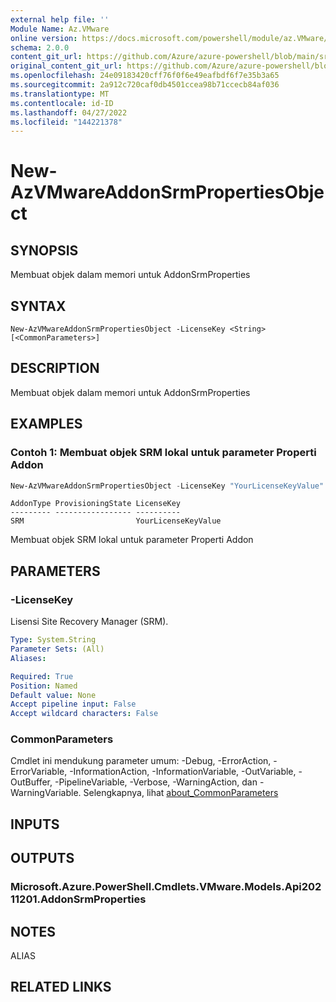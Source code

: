 ```yaml
---
external help file: ''
Module Name: Az.VMware
online version: https://docs.microsoft.com/powershell/module/az.VMware/new-AzVMwareAddonSrmPropertiesObject
schema: 2.0.0
content_git_url: https://github.com/Azure/azure-powershell/blob/main/src/VMware/help/New-AzVMwareAddonSrmPropertiesObject.md
original_content_git_url: https://github.com/Azure/azure-powershell/blob/main/src/VMware/help/New-AzVMwareAddonSrmPropertiesObject.md
ms.openlocfilehash: 24e09183420cff76f0f6e49eafbdf6f7e35b3a65
ms.sourcegitcommit: 2a912c720caf0db4501ccea98b71ccecb84af036
ms.translationtype: MT
ms.contentlocale: id-ID
ms.lasthandoff: 04/27/2022
ms.locfileid: "144221378"
---
```

# New-AzVMwareAddonSrmPropertiesObject

## SYNOPSIS
Membuat objek dalam memori untuk AddonSrmProperties

## SYNTAX

```
New-AzVMwareAddonSrmPropertiesObject -LicenseKey <String> [<CommonParameters>]
```

## DESCRIPTION
Membuat objek dalam memori untuk AddonSrmProperties

## EXAMPLES

### Contoh 1: Membuat objek SRM lokal untuk parameter Properti Addon
```powershell
New-AzVMwareAddonSrmPropertiesObject -LicenseKey "YourLicenseKeyValue"
```
```output
AddonType ProvisioningState LicenseKey
--------- ----------------- ----------
SRM                         YourLicenseKeyValue
```

Membuat objek SRM lokal untuk parameter Properti Addon

## PARAMETERS

### -LicenseKey
Lisensi Site Recovery Manager (SRM).

```yaml
Type: System.String
Parameter Sets: (All)
Aliases:

Required: True
Position: Named
Default value: None
Accept pipeline input: False
Accept wildcard characters: False
```

### CommonParameters
Cmdlet ini mendukung parameter umum: -Debug, -ErrorAction, -ErrorVariable, -InformationAction, -InformationVariable, -OutVariable, -OutBuffer, -PipelineVariable, -Verbose, -WarningAction, dan -WarningVariable. Selengkapnya, lihat [about_CommonParameters](http://go.microsoft.com/fwlink/?LinkID=113216)

## INPUTS

## OUTPUTS

### Microsoft.Azure.PowerShell.Cmdlets.VMware.Models.Api20211201.AddonSrmProperties

## NOTES

ALIAS

## RELATED LINKS

